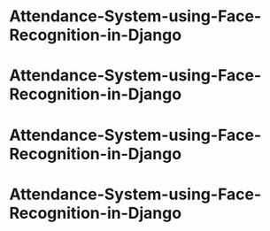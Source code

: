 # Attendance-System-using-Face-Recognition-in-Django
# Attendance-System-using-Face-Recognition-in-Django
# Attendance-System-using-Face-Recognition-in-Django
# Attendance-System-using-Face-Recognition-in-Django
